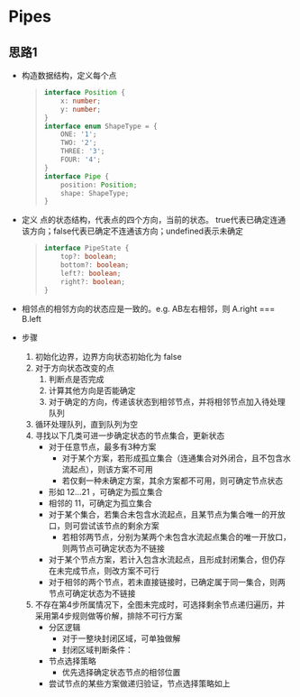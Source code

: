 # Pipes

## 思路1

- 构造数据结构，定义每个点

    > ```typescript
    > interface Position {
    >     x: number;
    >     y: number;
    > }
    > interface enum ShapeType = {
    >     ONE: '1';
    >     TWO: '2';
    >     THREE: '3';
    >     FOUR: '4';
    > }
    > interface Pipe {
    >     position: Position;
    >     shape: ShapeType;
    > }
    > ```

- 定义 点的状态结构，代表点的四个方向，当前的状态。 true代表已确定连通该方向；false代表已确定不连通该方向；undefined表示未确定

    > ```typescript
    > interface PipeState {
    >     top?: boolean;
    >     bottom?: boolean;
    >     left?: boolean;
    >     right?: boolean;
    > }
    > ```

- 相邻点的相邻方向的状态应是一致的。e.g. AB左右相邻，则 A.right === B.left

- 步骤

    1. 初始化边界，边界方向状态初始化为 false
    1. 对于方向状态改变的点
        1. 判断点是否完成
        1. 计算其他方向是否能确定
        1. 对于确定的方向，传递该状态到相邻节点，并将相邻节点加入待处理队列
    1. 循环处理队列，直到队列为空
    1. 寻找以下几类可进一步确定状态的节点集合，更新状态
        - 对于任意节点，最多有3种方案
            - 对于某个方案，若形成孤立集合（连通集合对外闭合，且不包含水流起点），则该方案不可用
            - 若仅剩一种未确定方案，其余方案都不可用，则可确定节点状态
        - 形如 12…21 ，可确定为孤立集合
        - 相邻的 11，可确定为孤立集合
        - 对于某个集合，若集合未包含水流起点，且某节点为集合唯一的开放口，则可尝试该节点的剩余方案
            - 若相邻两节点，分别为某两个未包含水流起点集合的唯一开放口，则两节点可确定状态为不链接
        - 对于某个节点方案，若计入包含水流起点，且形成封闭集合，但仍存在未完成节点，则改方案不可行
        - 对于相邻的两个节点，若未直接链接时，已确定属于同一集合，则两节点可确定状态为不链接
    1. 不存在第4步所属情况下，全图未完成时，可选择剩余节点递归遍历，并采用第4步规则做等价解，排除不可行方案
        - 分区逻辑
            - 对于一整块封闭区域，可单独做解
            - 封闭区域判断条件：
        - 节点选择策略
            - 优先选择确定状态节点的相邻位置
        - 尝试节点的某些方案做递归验证，节点选择策略如上

